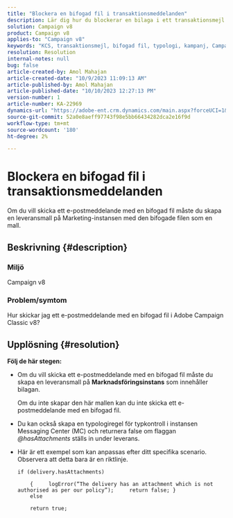 ```yaml
---
title: "Blockera en bifogad fil i transaktionsmeddelanden"
description: Lär dig hur du blockerar en bilaga i ett transaktionsmejl i Adobe Campaign Classic v8. Bygg en leveransmall på Marketing-instansen.
solution: Campaign v8
product: Campaign v8
applies-to: "Campaign v8"
keywords: "KCS, transaktionsmejl, bifogad fil, typologi, kampanj, Campaign Classic v8"
resolution: Resolution
internal-notes: null
bug: false
article-created-by: Amol Mahajan
article-created-date: "10/9/2023 11:09:13 AM"
article-published-by: Amol Mahajan
article-published-date: "10/10/2023 12:27:13 PM"
version-number: 1
article-number: KA-22969
dynamics-url: "https://adobe-ent.crm.dynamics.com/main.aspx?forceUCI=1&pagetype=entityrecord&etn=knowledgearticle&id=e0cb2043-9466-ee11-9ae7-6045bd0061cb"
source-git-commit: 52a0e8aeff97743f98e5bb66434282dca2e16f9d
workflow-type: tm+mt
source-wordcount: '180'
ht-degree: 2%

---
```


# Blockera en bifogad fil i transaktionsmeddelanden


Om du vill skicka ett e-postmeddelande med en bifogad fil måste du skapa en leveransmall på Marketing-instansen med den bifogade filen som en mall.

## Beskrivning {#description}


### <b>Miljö</b>

Campaign v8



### <b>Problem/symtom</b>

Hur skickar jag ett e-postmeddelande med en bifogad fil i Adobe Campaign Classic v8?


## Upplösning {#resolution}

<b>Följ de här stegen:</b>
- Om du vill skicka ett e-postmeddelande med en bifogad fil måste du skapa en leveransmall på <b>Marknadsföringsinstans</b> som innehåller bilagan.

  Om du inte skapar den här mallen kan du inte skicka ett e-postmeddelande med en bifogad fil.



- Du kan också skapa en typologiregel för typkontroll i instansen Messaging Center (MC) och returnera false om flaggan *@hasAttachments* ställs in under leverans.
- Här är ett exempel som kan anpassas efter ditt specifika scenario. Observera att detta bara är en riktlinje.




  ```
  if (delivery.hasAttachments)
  
      {     logError(“The delivery has an attachment which is not authorised as per our policy”);     return false; }
      else
  
      return true;
  ```

